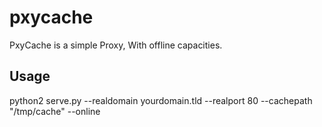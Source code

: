 pxycache
========

PxyCache is a simple Proxy, With offline capacities.

Usage
-----

python2 serve.py --realdomain yourdomain.tld --realport 80 --cachepath "/tmp/cache" --online